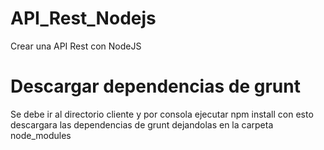 # API_Rest_Nodejs
Crear una API Rest con NodeJS

# Descargar dependencias de grunt
Se debe ir al directorio cliente y por consola ejecutar npm install con esto descargara las dependencias de grunt dejandolas en la carpeta node_modules